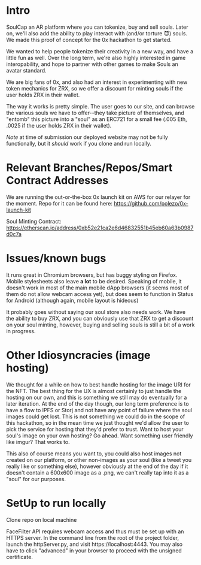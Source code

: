 # Intro

SoulCap an AR platform where you can tokenize, buy and sell souls. Later on, we'll also add the ability to play interact with (and/or torture 😈) souls. We made this proof of concept for the 0x hackathon to get started.

We wanted to help people tokenize their creativity in a new way, and have a little fun as well. Over the long term, we're also highly interested in game interopability, and hope to partner with other games to make Souls an avatar standard. 

We are big fans of 0x, and also had an interest in experimenting with new token mechanics for ZRX, so we offer a discount for minting souls if the user holds ZRX in their wallet.

The way it works is pretty simple. The user goes to our site, and can browse the various souls we have to offer--they take picture of themselves, and "entomb" this picture into a "soul" as an ERC721 for a small fee (.005 Eth, .0025 if the user holds ZRX in their wallet).

*Note* at time of submission our deployed website may not be fully functionally, but it *should* work if you clone and run locally.

# Relevant Branches/Repos/Smart Contract Addresses

We are running the out-or-the-box 0x launch kit on AWS for our relayer for the moment. Repo for it can be found here: https://github.com/polezo/0x-launch-kit

Soul Minting Contract: https://etherscan.io/address/0xb52e21ca2e6d46832551b45eb60a63b0987d0c7a

# Issues/known bugs

It runs great in Chromium browsers, but has buggy styling on Firefox. Mobile stylesheets also leave **a lot** to be desired. Speaking of mobile, it doesn't work in most of the main mobile dApp browsers (it seems most of them do not allow webcam access yet), but does seem to function in Status for Android (although again, mobile layout is hideous)

It probably goes without saying our soul store also needs work. We have the ability to buy ZRX, and you can obviously use that ZRX to get a discount on your soul minting, however, buying and selling souls is still a bit of a work in progress.

# Other Idiosyncracies (image hosting)
We thought for a while on how to best handle hosting for the image URI for the NFT. The best thing for the UX is almost certainly to just handle the hosting on our own, and this is something we still may do eventually for a later iteration. At the end of the day though, our long term preference is to have a flow to IPFS or Storj and not have any point of failure where the soul images could get lost. This is not something we could do in the scope of this hackathon, so in the mean time we just thought we'd allow the user to pick the service for hosting that they'd prefer to trust. Want to host your soul's image on your own hosting? Go ahead. Want something user friendly like imgur? That works to. 

This also of course means you want to, you could also host images not created on our platform, or other non-images as your soul (like a tweet you really like or something else), however obviously at the end of the day if it doesn't contain a 600x600 image as a .png, we can't really tap into it as a "soul" for our purposes.

# SetUp to run locally

Clone repo on local machine 

FaceFilter API requires webcam access and thus must be set up with an HTTPS server. In the command line from the root of the project folder, launch the httpServer.py, and visit https://localhost:4443. You may also have to click "advanced" in your browser to proceed with the unsigned certificate.

